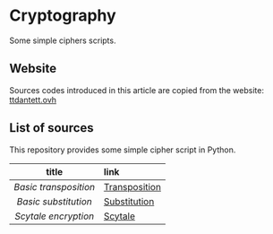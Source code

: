 # Cryptography
Some simple ciphers scripts.

## Website

Sources codes introduced in this article are copied from the website:
[ttdantett.ovh](https://ttdantett.ovh)

## List of sources

This repository provides some simple cipher script in Python.

| title | link | 
| :---: | :--- |
| *Basic transposition* | [Transposition](./basic_transposition/transposition.py) |
| *Basic substitution* | [Substitution](./basic_substitution/substitution.py) |
| *Scytale encryption* | [Scytale](./scytale_encryption/scytale.py) |
